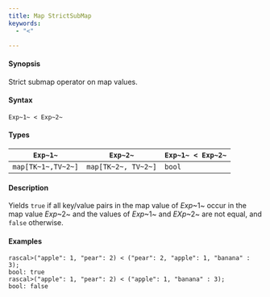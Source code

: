```yaml
---
title: Map StrictSubMap
keywords:
  - "<"

---
```


#### Synopsis

Strict submap operator on map values.

#### Syntax

`Exp~1~ < Exp~2~`

#### Types

| `Exp~1~`            |  `Exp~2~`             | `Exp~1~ < Exp~2~`  |
| --- | --- | --- |
| `map[TK~1~,TV~2~]` |  `map[TK~2~, TV~2~]` | `bool`                |

#### Description

Yields `true` if all key/value pairs in the map value of _Exp_~1~ occur in the map value _Exp_~2~
and the values of _Exp_~1~ and _EXp_~2~ are not equal, and `false` otherwise.

#### Examples

```rascal-shell 
rascal>("apple": 1, "pear": 2) < ("pear": 2, "apple": 1, "banana" : 3);
bool: true
rascal>("apple": 1, "pear": 2) < ("apple": 1, "banana" : 3);
bool: false
```

